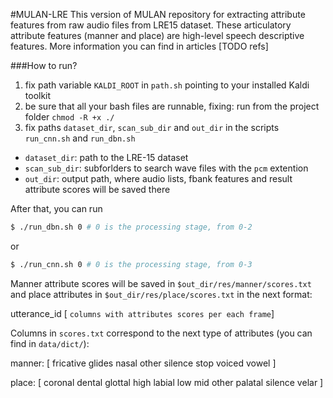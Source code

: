 #MULAN-LRE
This version of MULAN repository for extracting attribute features from raw audio files from LRE15 dataset.
These articulatory attribute features (manner and place) are high-level speech descriptive features. More information you can find in articles [TODO refs]

###How to run?
1. fix path variable `KALDI_ROOT` in `path.sh` pointing to your installed Kaldi toolkit
2. be sure that all your bash files are runnable, fixing: run from the project folder `chmod -R +x ./`
3. fix paths `dataset_dir`, `scan_sub_dir` and  `out_dir` in the scripts `run_cnn.sh` and `run_dbn.sh`

- `dataset_dir`: path to the LRE-15 dataset
- `scan_sub_dir`: subforlders to search wave files with the `pcm` extention
- `out_dir`: output path, where audio lists, fbank features and result attribute scores will be saved there

After that, you can run 
```sh
$ ./run_dbn.sh 0 # 0 is the processing stage, from 0-2
```
or
```sh
$ ./run_cnn.sh 0 # 0 is the processing stage, from 0-3
```

Manner attribute scores will be saved in `$out_dir/res/manner/scores.txt` and place attributes in `$out_dir/res/place/scores.txt` in the next format:

utterance_id [ `columns with attributes scores per each frame`]

Columns in `scores.txt` correspond to the next type of attributes (you can find in `data/dict/`):

manner: [ fricative glides nasal other silence stop voiced vowel ]

place: [ coronal dental glottal high labial low mid other palatal silence velar ]

